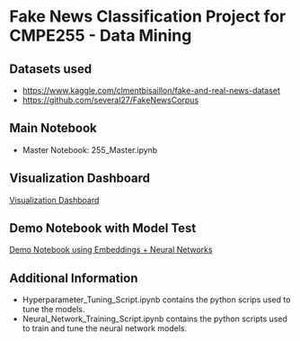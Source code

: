 # Fake News Classification Project for CMPE255 - Data Mining 

## Datasets used
- https://www.kaggle.com/clmentbisaillon/fake-and-real-news-dataset
- https://github.com/several27/FakeNewsCorpus

## Main Notebook
- Master Notebook: 255_Master.ipynb

## Visualization Dashboard
[Visualization Dashboard](https://termproject-255.wm.r.appspot.com)

## Demo Notebook with Model Test
[Demo Notebook using Embeddings + Neural Networks](https://colab.research.google.com/drive/1S5f4kjuCic1TrM65kHfJ0Yr8WiA6QtfE?usp=sharing)

## Additional Information
- Hyperparameter_Tuning_Script.ipynb contains the python scrips used to tune the models. 
- Neural_Network_Training_Script.ipynb contains the python scripts used to train and tune the neural network models. 

